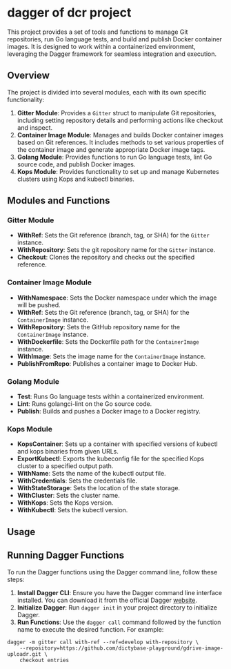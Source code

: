 # dagger of dcr project

This project provides a set of tools and functions to manage Git repositories,
run Go language tests, and build and publish Docker container images. It is
designed to work within a containerized environment, leveraging the Dagger
framework for seamless integration and execution.

## Overview

The project is divided into several modules, each with its own specific functionality:

1. **Gitter Module**: Provides a `Gitter` struct to manipulate Git repositories, including setting repository details and performing actions like checkout and inspect.
2. **Container Image Module**: Manages and builds Docker container images based on Git references. It includes methods to set various properties of the container image and generate appropriate Docker image tags.
3. **Golang Module**: Provides functions to run Go language tests, lint Go source code, and publish Docker images.
4. **Kops Module**: Provides functionality to set up and manage Kubernetes clusters using Kops and kubectl binaries.

## Modules and Functions

### Gitter Module

- **WithRef**: Sets the Git reference (branch, tag, or SHA) for the `Gitter` instance.
- **WithRepository**: Sets the git repository name for the `Gitter` instance.
- **Checkout**: Clones the repository and checks out the specified reference.

### Container Image Module

- **WithNamespace**: Sets the Docker namespace under which the image will be pushed.
- **WithRef**: Sets the Git reference (branch, tag, or SHA) for the `ContainerImage` instance.
- **WithRepository**: Sets the GitHub repository name for the `ContainerImage` instance.
- **WithDockerfile**: Sets the Dockerfile path for the `ContainerImage` instance.
- **WithImage**: Sets the image name for the `ContainerImage` instance.
- **PublishFromRepo**: Publishes a container image to Docker Hub.

### Golang Module

- **Test**: Runs Go language tests within a containerized environment.
- **Lint**: Runs golangci-lint on the Go source code.
- **Publish**: Builds and pushes a Docker image to a Docker registry.

### Kops Module

- **KopsContainer**: Sets up a container with specified versions of kubectl and kops binaries from given URLs.
- **ExportKubectl**: Exports the kubeconfig file for the specified Kops cluster to a specified output path.
- **WithName**: Sets the name of the kubectl output file.
- **WithCredentials**: Sets the credentials file.
- **WithStateStorage**: Sets the location of the state storage.
- **WithCluster**: Sets the cluster name.
- **WithKops**: Sets the Kops version.
- **WithKubectl**: Sets the kubectl version.

## Usage

## Running Dagger Functions

To run the Dagger functions using the Dagger command line, follow these steps:

1. **Install Dagger CLI**: Ensure you have the Dagger command line interface
   installed. You can download it from the official Dagger
   [website](https://dagger.io).
2. **Initialize Dagger**: Run `dagger init` in your project directory to
   initialize Dagger.
3. **Run Functions**: Use the `dagger call` command followed by the function
   name to execute the desired function. For example:

```shell
dagger -m gitter call with-ref --ref=develop with-repository \
    --repository=https://github.com/dictybase-playground/gdrive-image-uploadr.git \
    checkout entries
```
```

